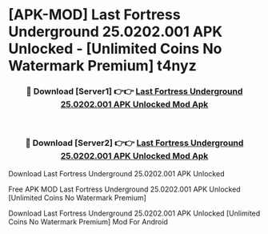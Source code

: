 # [APK-MOD] Last Fortress  Underground 25.0202.001 APK Unlocked - [Unlimited Coins No Watermark Premium] t4nyz



<div align="center">
<h3>🔴 Download [Server1] 👉👉 <a href="https://momento.my/?title=Last_Fortress__Underground_25.0202.001_APK_Unlocked">Last Fortress  Underground 25.0202.001 APK Unlocked Mod Apk</a></h3><br>

<h3>🔴 Download [Server2] 👉👉 <a href="https://momento.my/?title=Last_Fortress__Underground_25.0202.001_APK_Unlocked">Last Fortress  Underground 25.0202.001 APK Unlocked Mod Apk</a></h3>
</div>



Download Last Fortress  Underground 25.0202.001 APK Unlocked 

Free APK MOD Last Fortress  Underground 25.0202.001 APK Unlocked [Unlimited Coins No Watermark Premium]

Download Last Fortress  Underground 25.0202.001 APK Unlocked [Unlimited Coins No Watermark Premium] Mod For Android
